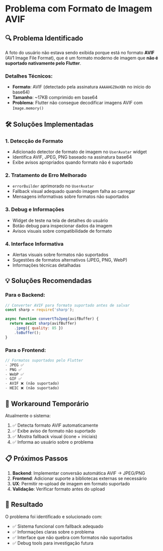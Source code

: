 # Problema com Formato de Imagem AVIF

## 🔍 **Problema Identificado**

A foto do usuário não estava sendo exibida porque está no formato **AVIF** (AV1 Image File Format), que é um formato moderno de imagem que **não é suportado nativamente pelo Flutter**.

### Detalhes Técnicos:
- **Formato**: AVIF (detectado pela assinatura `AAAAHGZ0eXBh` no início do base64)
- **Tamanho**: ~17KB comprimido em base64
- **Problema**: Flutter não consegue decodificar imagens AVIF com `Image.memory()`

## 🛠️ **Soluções Implementadas**

### 1. **Detecção de Formato**
- Adicionado detector de formato de imagem no `UserAvatar` widget
- Identifica AVIF, JPEG, PNG baseado na assinatura base64
- Exibe avisos apropriados quando formato não é suportado

### 2. **Tratamento de Erro Melhorado**
- `errorBuilder` aprimorado no `UserAvatar`
- Fallback visual adequado quando imagem falha ao carregar
- Mensagens informativas sobre formatos não suportados

### 3. **Debug e Informações**
- Widget de teste na tela de detalhes do usuário
- Botão debug para inspecionar dados da imagem
- Avisos visuais sobre compatibilidade de formato

### 4. **Interface Informativa**
- Alertas visuais sobre formatos não suportados
- Sugestões de formatos alternativos (JPEG, PNG, WebP)
- Informações técnicas detalhadas

## 💡 **Soluções Recomendadas**

### Para o Backend:
```javascript
// Converter AVIF para formato suportado antes de salvar
const sharp = require('sharp');

async function convertToJpeg(avifBuffer) {
  return await sharp(avifBuffer)
    .jpeg({ quality: 85 })
    .toBuffer();
}
```

### Para o Frontend:
```dart
// Formatos suportados pelo Flutter
- JPEG ✅
- PNG ✅  
- WebP ✅
- GIF ✅
- AVIF ❌ (não suportado)
- HEIC ❌ (não suportado)
```

## 🔧 **Workaround Temporário**

Atualmente o sistema:
1. ✅ Detecta formato AVIF automaticamente
2. ✅ Exibe aviso de formato não suportado
3. ✅ Mostra fallback visual (ícone + iniciais)
4. ✅ Informa ao usuário sobre o problema

## 📋 **Próximos Passos**

1. **Backend**: Implementar conversão automática AVIF → JPEG/PNG
2. **Frontend**: Adicionar suporte a bibliotecas externas se necessário
3. **UX**: Permitir re-upload de imagem em formato suportado
4. **Validação**: Verificar formato antes do upload

## 🎯 **Resultado**

O problema foi identificado e solucionado com:
- ✅ Sistema funcional com fallback adequado
- ✅ Informações claras sobre o problema
- ✅ Interface que não quebra com formatos não suportados
- ✅ Debug tools para investigação futura